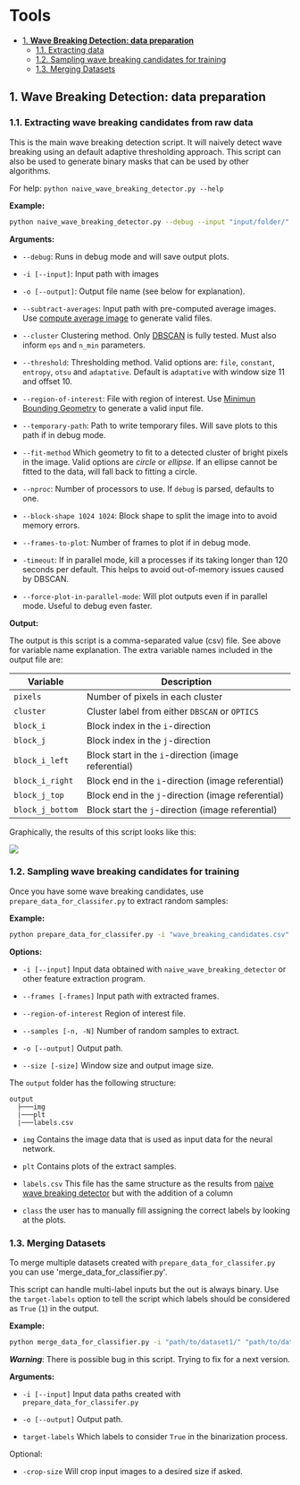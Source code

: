 # **Tools**

- [1. **Wave Breaking Detection: data preparation**](#1---wave-breaking-detection--data-preparation--)
  * [1.1. Extracting data](#11-extracting-data)
  * [1.2. Sampling wave breaking candidates for training](#12-sampling-wave-breaking-candidates-for-training)
  * [1.3. Merging Datasets](#13-merging-datasets)

## 1. **Wave Breaking Detection: data preparation**

### 1.1. Extracting wave breaking candidates from raw data

This is the main wave breaking detection script. It will naively detect wave breaking
using an default adaptive thresholding approach. This script can also be used to generate binary
masks that can be used by other algorithms.

For help: ```python naive_wave_breaking_detector.py --help```

**Example:**

```bash
python naive_wave_breaking_detector.py --debug --input "input/folder/" --output "output" --subtract-averages "average/folder" --cluster "dbscan" 10 10 --threshold "file" "file.csv" --region-of-interest "file.csv" --temporary-path "tmp" --fit-method "ellipse" --nproc 4
```

**Arguments:**

- ```--debug```: Runs in debug mode and will save output plots.

- ```-i [--input]```: Input path with images

- ```-o [--output]```: Output file name (see below for explanation).

- ```--subtract-averages```: Input path with pre-computed average images. Use [compute average image](compute_averaged_image.py) to generate valid files.

- ```--cluster``` Clustering method. Only [DBSCAN](https://scikit-learn.org/stable/modules/generated/sklearn.cluster.DBSCAN.html) is fully tested. Must also inform `eps` and `n_min` parameters.

- ```--threshold```: Thresholding method. Valid options are: `file`, `constant`, `entropy`, `otsu` and `adaptative`. Default is `adaptative` with window size 11 and offset 10.

- ```--region-of-interest```: File with region of interest. Use [Minimun Bounding Geometry](minimum_bounding_geometry.py) to generate a valid input file.

- ```--temporary-path```: Path to write temporary files. Will save plots to this path if in debug mode.

- ```--fit-method``` Which geometry to fit to a detected cluster of bright pixels in the image. Valid options are *circle* or *ellipse*. If an ellipse cannot be fitted to the data, will fall back to fitting a circle.

- ```--nproc```: Number of processors to use. If ```debug``` is parsed, defaults to one.

- ```--block-shape 1024 1024```: Block shape to split the image into to avoid memory errors.

- ```--frames-to-plot```: Number of frames to plot if in debug mode.

- ```-timeout```: If in parallel mode, kill a processes if its taking longer than 120 seconds per default. This helps to avoid out-of-memory issues caused by DBSCAN.

- ```--force-plot-in-parallel-mode```: Will plot outputs even if in parallel mode. Useful to debug even faster.

**Output:**

The output is this script is a comma-separated value (csv) file. See above for variable name explanation. The extra variable names included in the output file are:


| Variable             | Description                                           |
|----------------------|-------------------------------------------------------|
| ```pixels```         |  Number of pixels in each cluster                     |
|  ```cluster```       |  Cluster label from either `DBSCAN` or `OPTICS`       |
| ```block_i```        |   Block index in the `i`-direction                    |
| ```block_j```        |  Block index in the `j`-direction                     |
| ```block_i_left```   |  Block start in the `i`-direction (image referential) |
| ```block_i_right```  |  Block end  in  the `i`-direction (image referential) |
| ```block_j_top```    |  Block end  in  the `j`-direction (image referential) |
| ```block_j_bottom``` |  Block start the `j`-direction (image referential)    |


Graphically, the results of this script looks like this:

![](../../doc/naive_detector.gif)

### 1.2. Sampling wave breaking candidates for training

Once you have some wave breaking candidates, use `prepare_data_for_classifer.py`
to extract random samples:

**Example:**

```bash
python prepare_data_for_classifer.py -i "wave_breaking_candidates.csv" --frames "path/to/frames" -o "path/to/output" -N 100 -size 256 256 --region-of-interest "region_of_interest.csv"
```

**Options:**

- `-i [--input]` Input data obtained with `naive_wave_breaking_detector` or
other feature extraction program.

- `--frames [-frames]` Input path with extracted frames.

- `--region-of-interest` Region of interest file.

- `--samples [-n, -N]` Number of random samples to extract.

- `-o [--output]` Output path.

- `--size [-size]`  Window size and output image size.

The `output` folder has the following structure:

```
output
  ├───img
  |───plt
  |───labels.csv
```

- `img` Contains the image data that is used as input data for the neural network.

- `plt` Contains plots of the extract samples.

- `labels.csv` This file has the same structure as the results from [naive wave breaking detector](../../stereo_video/breaking_detection/naive_wave_breaking_detector.py) but with the addition of a column

- `class` the user has to manually fill assigning the correct labels by looking at the plots.


### 1.3. Merging Datasets

To merge multiple datasets created with `prepare_data_for_classifer.py` you can use
'merge_data_for_classifier.py'.

This script can handle multi-label inputs but the out is always binary. Use the `target-labels` option to tell the script which labels should be considered as `True` (`1`) in the output.

**Example:**

```bash
python merge_data_for_classifier.py -i "path/to/dataset1/" "path/to/dataset2" -o "path/to/output/" --target-labels 4 5
```

***Warning***: There is possible bug in this script. Trying to fix for a next version.

**Arguments:**

- `-i [--input]` Input data paths created with `prepare_data_for_classifer.py`

- `-o [--output]` Output path.

- `target-labels` Which labels to consider `True` in the binarization process.

Optional:

- `-crop-size` Will crop input images to a desired size if asked.
